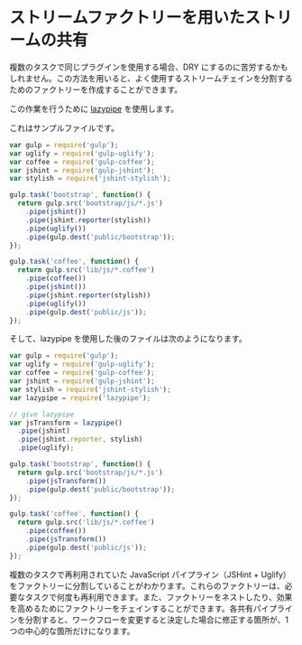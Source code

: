 # ストリームファクトリーを用いたストリームの共有

複数のタスクで同じプラグインを使用する場合、DRY にするのに苦労するかもしれません。この方法を用いると、よく使用するストリームチェインを分割するためのファクトリーを作成することができます。

この作業を行うために [lazypipe](https://github.com/OverZealous/lazypipe) を使用します。

これはサンプルファイルです。

```js
var gulp = require('gulp');
var uglify = require('gulp-uglify');
var coffee = require('gulp-coffee');
var jshint = require('gulp-jshint');
var stylish = require('jshint-stylish');

gulp.task('bootstrap', function() {
  return gulp.src('bootstrap/js/*.js')
    .pipe(jshint())
    .pipe(jshint.reporter(stylish))
    .pipe(uglify())
    .pipe(gulp.dest('public/bootstrap'));
});

gulp.task('coffee', function() {
  return gulp.src('lib/js/*.coffee')
    .pipe(coffee())
    .pipe(jshint())
    .pipe(jshint.reporter(stylish))
    .pipe(uglify())
    .pipe(gulp.dest('public/js'));
});
```

そして、lazypipe を使用した後のファイルは次のようになります。

```js
var gulp = require('gulp');
var uglify = require('gulp-uglify');
var coffee = require('gulp-coffee');
var jshint = require('gulp-jshint');
var stylish = require('jshint-stylish');
var lazypipe = require('lazypipe');

// give lazypipe
var jsTransform = lazypipe()
  .pipe(jshint)
  .pipe(jshint.reporter, stylish)
  .pipe(uglify);

gulp.task('bootstrap', function() {
  return gulp.src('bootstrap/js/*.js')
    .pipe(jsTransform())
    .pipe(gulp.dest('public/bootstrap'));
});

gulp.task('coffee', function() {
  return gulp.src('lib/js/*.coffee')
    .pipe(coffee())
    .pipe(jsTransform())
    .pipe(gulp.dest('public/js'));
});
```

複数のタスクで再利用されていた JavaScript パイプライン（JSHint + Uglify）をファクトリーに分割していることがわかります。これらのファクトリーは、必要なタスクで何度も再利用できます。また、ファクトリーをネストしたり、効果を高めるためにファクトリーをチェインすることができます。各共有パイプラインを分割すると、ワークフローを変更すると決定した場合に修正する箇所が、1つの中心的な箇所だけになります。
